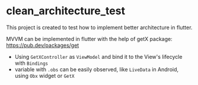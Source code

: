 # clean_architecture_test

This project is created to test how to implement better architecture in flutter.

MVVM can be implemented in flutter with the help of getX package: https://pub.dev/packages/get

- Using `GetXController` as `ViewModel` and bind it to the View's lifecycle with `Bindings`
- variable with `.obs` can be easily observed, like `LiveData` in Android, using `Obx` widget or `GetX`
